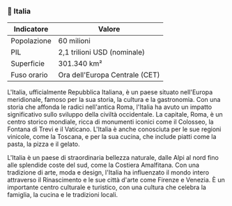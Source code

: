 ### 🍝 Italia

| Indicatore  | Valore                         |
|-------------|--------------------------------|
| Popolazione | 60 milioni                     |
| PIL         | 2,1 trilioni USD (nominale)    |
| Superficie  | 301.340 km²                    |
| Fuso orario | Ora dell'Europa Centrale (CET) |

L'Italia, ufficialmente Repubblica Italiana, è un paese situato nell'Europa meridionale, famoso per la sua storia, la
cultura e la gastronomia. Con una storia che affonda le radici nell'antica Roma, l'Italia ha avuto un impatto
significativo sullo sviluppo della civiltà occidentale. La capitale, Roma, è un centro storico mondiale, ricca di
monumenti iconici come il Colosseo, la Fontana di Trevi e il Vaticano. L'Italia è anche conosciuta per le sue regioni
vinicole, come la Toscana, e per la sua cucina, che include piatti come la pasta, la pizza e il gelato.

L'Italia è un paese di straordinaria bellezza naturale, dalle Alpi al nord fino alle splendide coste del sud, come la
Costiera Amalfitana. Con una tradizione di arte, moda e design, l'Italia ha influenzato il mondo intero attraverso il
Rinascimento e le sue città d'arte come Firenze e Venezia. È un importante centro culturale e turistico, con una cultura
che celebra la famiglia, la cucina e le tradizioni locali.
